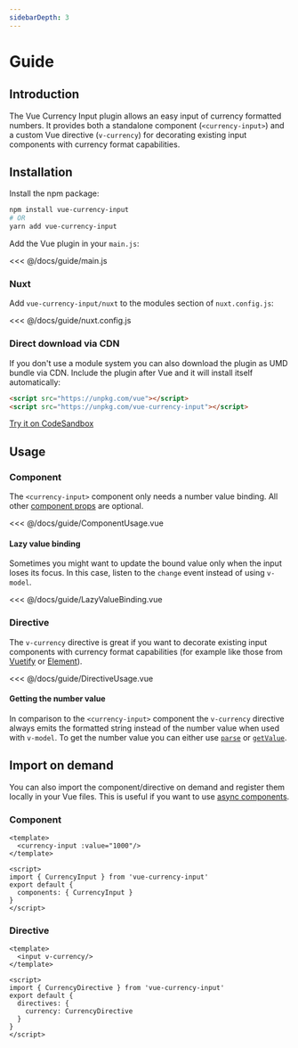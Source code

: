 ```yaml
---
sidebarDepth: 3
---
```


# Guide

## Introduction
The Vue Currency Input plugin allows an easy input of currency formatted numbers. 
It provides both a standalone component (`<currency-input>`) and a custom Vue directive (`v-currency`) for decorating existing input components with currency format capabilities.

## Installation
Install the npm package:
``` bash
npm install vue-currency-input 
# OR 
yarn add vue-currency-input
```

Add the Vue plugin in your `main.js`:

<<< @/docs/guide/main.js

### Nuxt
Add `vue-currency-input/nuxt` to the modules section of `nuxt.config.js`:

<<< @/docs/guide/nuxt.config.js

### Direct download via CDN
If you don't use a module system you can also download the plugin as UMD bundle via CDN. 
Include the plugin after Vue and it will install itself automatically:

```html
<script src="https://unpkg.com/vue"></script>
<script src="https://unpkg.com/vue-currency-input"></script>
```

[Try it on CodeSandbox](https://codesandbox.io/s/vue-currency-input-direct-browser-usage-yjtci?fontsize=14)

## Usage
### Component
The `<currency-input>` component only needs a number value binding. All other [component props](/config/) are optional.

<<< @/docs/guide/ComponentUsage.vue

#### Lazy value binding
Sometimes you might want to update the bound value only when the input loses its focus. In this case, listen to the `change` event instead of using `v-model`.

<<< @/docs/guide/LazyValueBinding.vue

### Directive
The `v-currency` directive is great if you want to decorate existing input components with currency format capabilities (for example like those from [Vuetify](https://vuetifyjs.com/en/components/text-fields) or [Element](https://element.eleme.io/#/en-US/component/input)).

<<< @/docs/guide/DirectiveUsage.vue

#### Getting the number value
In comparison to the `<currency-input>` component the `v-currency` directive always emits the formatted string instead of the number value when used with `v-model`. 
To get the number value you can either use [`parse`](/api/#parse) or [`getValue`](/api/#getvalue).

## Import on demand
You can also import the component/directive on demand and register them locally in your Vue files. 
This is useful if you want to use [async components](https://vuejs.org/v2/guide/components-dynamic-async.html#Async-Components).

### Component
```vue
<template>
  <currency-input :value="1000"/>
</template>

<script>
import { CurrencyInput } from 'vue-currency-input'
export default {
  components: { CurrencyInput }
}
</script>
```

### Directive
```vue
<template>
  <input v-currency/>
</template>

<script>
import { CurrencyDirective } from 'vue-currency-input'
export default {
  directives: {
    currency: CurrencyDirective
  }
}
</script>

```
